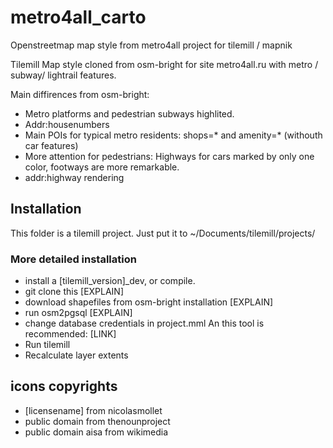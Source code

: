 metro4all_carto
===============

Openstreetmap map style from metro4all project for tilemill / mapnik

Tilemill Map style cloned from osm-bright for site metro4all.ru with metro / subway/ lightrail features.

Main diffirences from osm-bright:

 * Metro platforms and pedestrian subways highlited.
 * Addr:housenumbers
 * Main POIs for typical metro residents: shops=* and amenity=* (withouth car features)
 * More attention for pedestrians: Highways for cars marked by only one color, footways are more remarkable.
 * addr:highway rendering
  
## Installation

This folder is a tilemill project. Just put it to ~/Documents/tilemill/projects/

### More detailed installation

* install a [tilemill_version]_dev, or compile.
* git clone this [EXPLAIN]
* download shapefiles from osm-bright installation [EXPLAIN]
* run osm2pgsql [EXPLAIN]
* change database credentials in project.mml An this tool is recommended: [LINK]
* Run tilemill
* Recalculate layer extents
 

## icons copyrights
* [licensename] from nicolasmollet
* public domain from thenounproject
* public domain aisa from wikimedia
